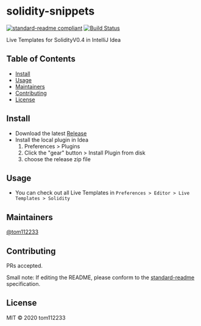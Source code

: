 # solidity-snippets

[![standard-readme compliant](https://img.shields.io/badge/standard--readme-OK-green.svg?style=flat-square)](https://github.com/RichardLitt/standard-readme)
[![Build Status](https://travis-ci.org/tom112233/solidity-snippets.svg?branch=master)](https://travis-ci.org/tom112233/solidity-snippets)

Live Templates for SolidityV0.4 in IntelliJ Idea

## Table of Contents

- [Install](#install)
- [Usage](#usage)
- [Maintainers](#maintainers)
- [Contributing](#contributing)
- [License](#license)

## Install
- Download the latest [Release](https://github.com/tom112233/solidity-snippets/releases)
- Install the local plugin in Idea
    1. Preferences > Plugins
    2. Click the "gear" button > Install Plugin from disk
    3. choose the release zip file

## Usage
- You can check out all Live Templates in `Preferences > Editor > Live Templates > Solidity`

## Maintainers

[@tom112233](https://github.com/tom112233)

## Contributing

PRs accepted.

Small note: If editing the README, please conform to the [standard-readme](https://github.com/RichardLitt/standard-readme) specification.

## License

MIT © 2020 tom112233
